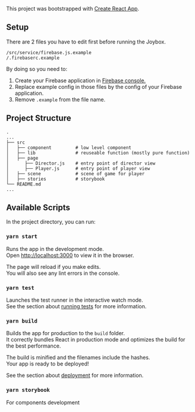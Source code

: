 This project was bootstrapped with [Create React App](https://github.com/facebook/create-react-app).

## Setup
There are 2 files you have to edit first before running the Joybox.
```
/src/service/firebase.js.example
/.firebaserc.example
```
By doing so you need to:

1. Create your Firebase application in [Firebase console.](https://console.firebase.google.com)
2. Replace example config in those files by the config of your Firebase application.
3. Remove `.example` from the file name.

## Project Structure
    .
    ...
    ├── src
    │   ├── component         # low level component
    │   ├── lib               # reuseable function (mostly pure function)
    │   ├── page
    │      ├── Director.js    # entry point of director view
    │      ├── Player.js      # entry point of player view
    │   ├── scene             # scene of game for player
    │   ├── stories           # storybook
    └── README.md
    ...

## Available Scripts

In the project directory, you can run:

### `yarn start`

Runs the app in the development mode.<br />
Open [http://localhost:3000](http://localhost:3000) to view it in the browser.

The page will reload if you make edits.<br />
You will also see any lint errors in the console.

### `yarn test`

Launches the test runner in the interactive watch mode.<br />
See the section about [running tests](https://facebook.github.io/create-react-app/docs/running-tests) for more information.

### `yarn build`

Builds the app for production to the `build` folder.<br />
It correctly bundles React in production mode and optimizes the build for the best performance.

The build is minified and the filenames include the hashes.<br />
Your app is ready to be deployed!

See the section about [deployment](https://facebook.github.io/create-react-app/docs/deployment) for more information.

### `yarn storybook`

For components development
